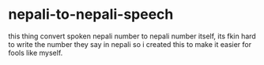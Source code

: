 # nepali-to-nepali-speech
this thing convert spoken nepali number to nepali number itself, its fkin hard to write the number they say in nepali so i created this to make it easier for fools like myself. 
